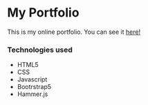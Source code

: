 # My Portfolio

This is my online portfolio. You can see it [here!](https://conderodrigo98.github.io)

### Technologies used

* HTML5
* CSS
* Javascript
* Bootrstrap5
* Hammer.js
